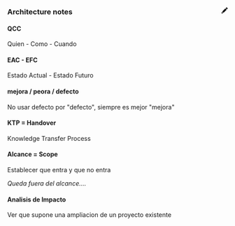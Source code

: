 
### Architecture notes [<img align="right" src="../../site/images/pencil.svg" width="14">](https://github.com/victor-porcar/victor-porcar.github.io/edit/master/site/my-notes/my-notes-architecture.md)

#### QCC 
Quien - Como - Cuando

#### EAC - EFC
Estado Actual - Estado Futuro

#### mejora / peora / defecto
No usar defecto por "defecto", siempre es mejor "mejora"

#### KTP = Handover
Knowledge Transfer Process

#### Alcance = Scope
Establecer que entra y que no entra

*Queda fuera del alcance....*

#### Analisis de Impacto
Ver que supone una ampliacion de un proyecto existente






